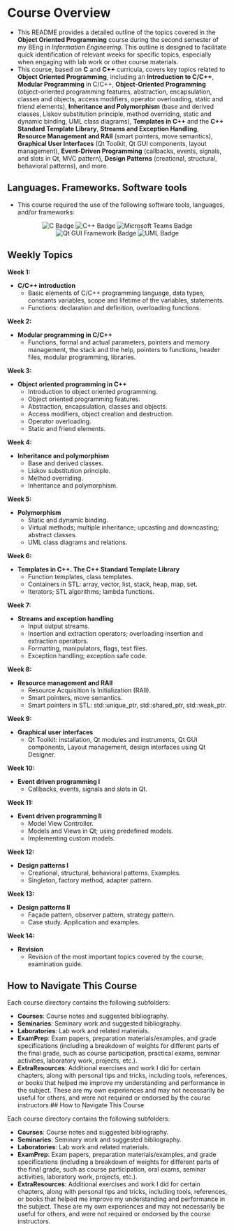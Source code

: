# Course Overview

- This README provides a detailed outline of the topics covered in the **Object Oriented Programming** course during the second semester of my BEng in _Information Engineering_. This outline is designed to facilitate quick identification of relevant weeks for specific topics, especially when engaging with lab work or other course materials.
- This course, based on **C** and **C++** curricula, covers key topics related to **Object Oriented Programming**, including an **Introduction to C/C++**, **Modular Programming** in C/C++, **Object-Oriented Programming** (object-oriented programming features, abstraction, encapsulation, classes and objects, access modifiers, operator overloading, static and friend elements), **Inheritance and Polymorphism** (base and derived classes, Liskov substitution principle, method overriding, static and dynamic binding, UML class diagrams), **Templates in C++** and the **C++ Standard Template Library**, **Streams and Exception Handling**, **Resource Management and RAII** (smart pointers, move semantics), **Graphical User Interfaces** (Qt Toolkit, Qt GUI components, layout management), **Event-Driven Programming** (callbacks, events, signals, and slots in Qt, MVC pattern), **Design Patterns** (creational, structural, behavioral patterns), and more.

## Languages. Frameworks. Software tools

- This course required the use of the following software tools, languages, and/or frameworks:

<div align="center">
  
<p>
  <img alt="C Badge" src="https://img.shields.io/badge/Programming Language-%23A8B9CC?style=for-the-badge&logo=c&logoColor=white">
  <img alt="C++ Badge" src="https://img.shields.io/badge/C++-%2300599C?style=for-the-badge&logo=cplusplus&logoColor=white">
  <img alt="Microsoft Teams Badge" src="https://img.shields.io/badge/Microsoft Teams-%236264A7?style=for-the-badge&logo=microsoftteams&logoColor=white">
  <img alt="Qt GUI Framework Badge" src="https://img.shields.io/badge/Qt GUI Framework-%2341CD52?style=for-the-badge&logo=qt&logoColor=white">
  <img alt="UML Badge" src="https://img.shields.io/badge/Unified Modeling Language-%23FABD14?style=for-the-badge&logo=uml&logoColor=white">
</p>
  
</div>

## Weekly Topics

**Week 1:** 
- **C/C++ introduction**
  - Basic elements of C/C++ programming language, data types, constants variables, scope and lifetime of the variables, statements.
  - Functions: declaration and definition, overloading functions.

**Week 2:**
- **Modular programming in C/C++**
  - Functions, formal and actual parameters, pointers and memory management, the stack and the help, pointers to functions, header files, modular programming, libraries.

**Week 3:**
- **Object oriented programming in C++**
  - Introduction to object oriented programming.
  - Object oriented programming features.
  - Abstraction, encapsulation, classes and objects.
  - Access modifiers, object creation and destruction.
  - Operator overloading.
  - Static and friend elements.

**Week 4:**
- **Inheritance and polymorphism**
  - Base and derived classes.
  - Liskov substitution principle.
  - Method overriding.
  - Inheritance and polymorphism.

**Week 5:**
- **Polymorphism**
  - Static and dynamic binding.
  - Virtual methods; multiple inheritance; upcasting and downcasting; abstract classes.
  - UML class diagrams and relations.

**Week 6:**
- **Templates in C++. The C++ Standard Template Library**
  - Function templates, class templates.
  - Containers in STL: array, vector, list, stack, heap, map, set.
  - Iterators; STL algorithms; lambda functions.

**Week 7:**
- **Streams and exception handling**
  - Input output streams.
  - Insertion and extraction operators; overloading insertion and extraction operators.
  - Formatting, manipulators, flags, text files.
  - Exception handling; exception safe code.

**Week 8:**
- **Resource management and RAII**
  - Resource Acquisition Is Initialization (RAII).
  - Smart pointers, move semantics.
  - Smart pointers in STL: std::unique_ptr, std::shared_ptr, std::weak_ptr.

**Week 9:**
- **Graphical user interfaces**
  - Qt Toolkit: installation, Qt modules and instruments, Qt GUI components, Layout management, design interfaces using Qt Designer.

**Week 10:**
- **Event driven programming I**
  - Callbacks, events, signals and slots in Qt.

**Week 11:**
- **Event driven programming II**
  - Model View Controller.
  - Models and Views in Qt; using predefined models.
  - Implementing custom models.

**Week 12:**
- **Design patterns I**
  - Creational, structural, behavioral patterns. Examples.
  - Singleton, factory method, adapter pattern.

**Week 13:**
- **Design patterns II**
  - Façade pattern, observer pattern, strategy pattern.
  - Case study. Application and examples.

**Week 14:**
- **Revision**
  - Revision of the most important topics covered by the course; examination guide. 

## How to Navigate This Course

Each course directory contains the following subfolders:

- **Courses**: Course notes and suggested bibliography.
- **Seminaries**: Seminary work and suggested bibliography.
- **Laboratories**: Lab work and related materials.
- **ExamPrep**: Exam papers, preparation materials/examples, and grade specifications (including a breakdown of weights for different parts of the final grade, such as course participation, practical exams, seminar activities, laboratory work, projects, etc.).
- **ExtraResources**: Additional exercises and work I did for certain chapters, along with personal tips and tricks, including tools, references, or books that helped me improve my understanding and performance in the subject. These are my own experiences and may not necessarily be useful for others, and were not required or endorsed by the course instructors.## How to Navigate This Course

Each course directory contains the following subfolders:

- **Courses**: Course notes and suggested bibliography.
- **Seminaries**: Seminary work and suggested bibliography.
- **Laboratories**: Lab work and related materials.
- **ExamPrep**: Exam papers, preparation materials/examples, and grade specifications (including a breakdown of weights for different parts of the final grade, such as course participation, oral exams, seminar activities, laboratory work, projects, etc.).
- **ExtraResources**: Additional exercises and work I did for certain chapters, along with personal tips and tricks, including tools, references, or books that helped me improve my understanding and performance in the subject. These are my own experiences and may not necessarily be useful for others, and were not required or endorsed by the course instructors.
